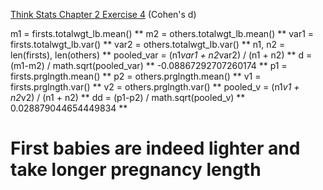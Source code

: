 [Think Stats Chapter 2 Exercise 4](http://greenteapress.com/thinkstats2/html/thinkstats2003.html#toc24) (Cohen's d)

m1 = firsts.totalwgt_lb.mean() **
m2 = others.totalwgt_lb.mean() **
var1 = firsts.totalwgt_lb.var() **
var2 = others.totalwgt_lb.var() **
n1, n2 = len(firsts), len(others) **
pooled_var = (n1*var1 + n2*var2) / (n1 + n2) **
d = (m1-m2) / math.sqrt(pooled_var) **
-0.08867292707260174 **
p1 = firsts.prglngth.mean() **
p2 = others.prglngth.mean() **
v1 = firsts.prglngth.var() **
v2 = others.prglngth.var() **
pooled_v = (n1*v1 + n2*v2) / (n1 + n2) **
dd = (p1-p2) / math.sqrt(pooled_v) **
0.028879044654449834 **

# First babies are indeed lighter and take longer pregnancy length

